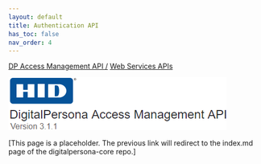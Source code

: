 ```yaml
---
layout: default
title: Authentication API
has_toc: false
nav_order: 4
---
```

[DP Access Management API /](https://lenhodgeman.github.io/DP-Access-Management-API/) [Web Services APIs](https://lenhodgeman.github.io/DP-Access-Management-API/docs/web-services-apis.html)  

![](assets/HID-logo.png)  

[This page is a placeholder. The previous link will redirect to the index.md page of the digitalpersona-core repo.]
